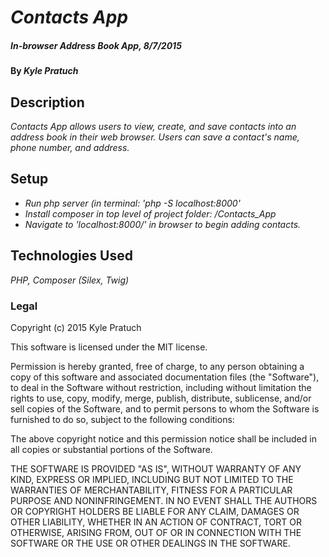 # _Contacts App_

##### _In-browser Address Book App, 8/7/2015_

#### By _Kyle Pratuch_

## Description

_Contacts App allows users to view, create, and save contacts into an address book in their web browser. Users can save a contact's name, phone number, and address._

## Setup

* _Run php server (in terminal: 'php -S localhost:8000'_
* _Install composer in top level of project folder: /Contacts_App_
* _Navigate to 'localhost:8000/' in browser to begin adding contacts._

## Technologies Used

_PHP, Composer (Silex, Twig)_

### Legal

Copyright (c) 2015 Kyle Pratuch

This software is licensed under the MIT license.

Permission is hereby granted, free of charge, to any person obtaining a copy
of this software and associated documentation files (the "Software"), to deal
in the Software without restriction, including without limitation the rights
to use, copy, modify, merge, publish, distribute, sublicense, and/or sell
copies of the Software, and to permit persons to whom the Software is
furnished to do so, subject to the following conditions:

The above copyright notice and this permission notice shall be included in
all copies or substantial portions of the Software.

THE SOFTWARE IS PROVIDED "AS IS", WITHOUT WARRANTY OF ANY KIND, EXPRESS OR
IMPLIED, INCLUDING BUT NOT LIMITED TO THE WARRANTIES OF MERCHANTABILITY,
FITNESS FOR A PARTICULAR PURPOSE AND NONINFRINGEMENT. IN NO EVENT SHALL THE
AUTHORS OR COPYRIGHT HOLDERS BE LIABLE FOR ANY CLAIM, DAMAGES OR OTHER
LIABILITY, WHETHER IN AN ACTION OF CONTRACT, TORT OR OTHERWISE, ARISING FROM,
OUT OF OR IN CONNECTION WITH THE SOFTWARE OR THE USE OR OTHER DEALINGS IN
THE SOFTWARE.

